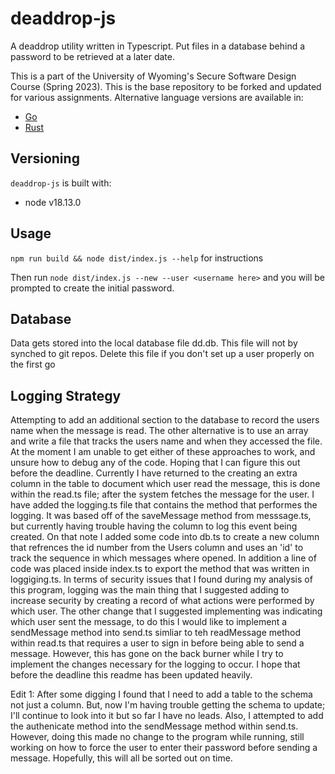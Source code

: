 #  deaddrop-js

A deaddrop utility written in Typescript. Put files in a database behind a password to be retrieved at a later date.

This is a part of the University of Wyoming's Secure Software Design Course (Spring 2023). This is the base repository to be forked and updated for various assignments. Alternative language versions are available in:
- [Go](https://github.com/andey-robins/deaddrop-go)
- [Rust](https://github.com/andey-robins/deaddrop-rs)

## Versioning

`deaddrop-js` is built with:
- node v18.13.0

## Usage

`npm run build && node dist/index.js --help` for instructions

Then run `node dist/index.js --new --user <username here>` and you will be prompted to create the initial password.

## Database

Data gets stored into the local database file dd.db. This file will not by synched to git repos. Delete this file if you don't set up a user properly on the first go

## Logging Strategy

Attempting to add an additional section to the database to record the users name when the message is read. The other alternative is to use an array and write a file that tracks the users name and when they accessed the file. At the moment I am unable to get either of these approaches to work, and unsure how to debug any of the code. Hoping that I can figure this out before the deadline. Currently I have returned to the creating an extra column in the table to document which user read the message, this is done within the read.ts file; after the system fetches the message for the user. I have added the logging.ts file that contains the method that performes the logging. It was based off of the saveMessage method from messsage.ts, but currently having trouble having the column to log this event being created. On that note I added some code into db.ts to create a new column that refrences the id number from the Users column and uses an 'id' to track the sequence in which messages where opened. In addition a line of code was placed inside index.ts to export the method that was written in loggiging.ts. In terms of security issues that I found during my analysis of this program, logging was the main thing that I suggested adding to increase security by creating a record of what actions were performed by which user. The other change that I suggested implementing was indicating which user sent the message, to do this I would like to implement a sendMessage method into send.ts simliar to teh readMessage method within read.ts that requires a user to sign in before being able to send a message. However, this has gone on the back burner while I try to implement the changes necessary for the logging to occur. I hope that before the deadline this readme has been updated heavily.

Edit 1: 
After some digging I found that I need to add a table to the schema not just a column. But, now I'm  having trouble getting the schema to update; I'll continue to look into it but so far I have no leads. Also, I attempted to add the authenicate method into the sendMessage method within send.ts. However, doing this made no  change to the program while running, still working on how to force the user to enter their password before sending a message. Hopefully, this will all be sorted out on time.
